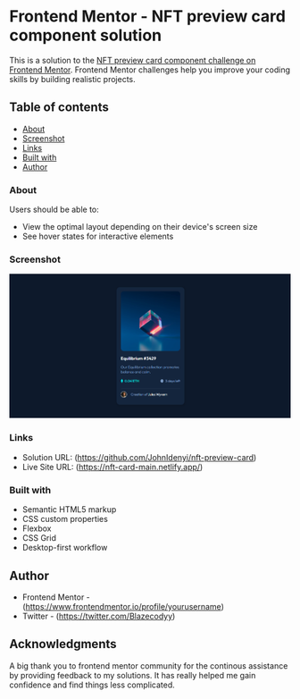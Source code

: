 # Frontend Mentor - NFT preview card component solution

This is a solution to the [NFT preview card component challenge on Frontend Mentor](https://www.frontendmentor.io/challenges/nft-preview-card-component-SbdUL_w0U). Frontend Mentor challenges help you improve your coding skills by building realistic projects. 

## Table of contents

  - [About](#About)
  - [Screenshot](#screenshot)
  - [Links](#links)
  - [Built with](#built-with)
- [Author](#author)


### About

Users should be able to:

- View the optimal layout depending on their device's screen size
- See hover states for interactive elements

### Screenshot

![](./images/screenshot.jpg)


### Links

- Solution URL: (https://github.com/JohnIdenyi/nft-preview-card)
- Live Site URL: (https://nft-card-main.netlify.app/)


### Built with

- Semantic HTML5 markup
- CSS custom properties
- Flexbox
- CSS Grid
- Desktop-first workflow

## Author

- Frontend Mentor - (https://www.frontendmentor.io/profile/yourusername)
- Twitter - (https://twitter.com/Blazecodyy)

## Acknowledgments

A big thank you to frontend mentor community for the continous assistance by providing feedback to my solutions. It has really helped me gain confidence and find things less complicated.
